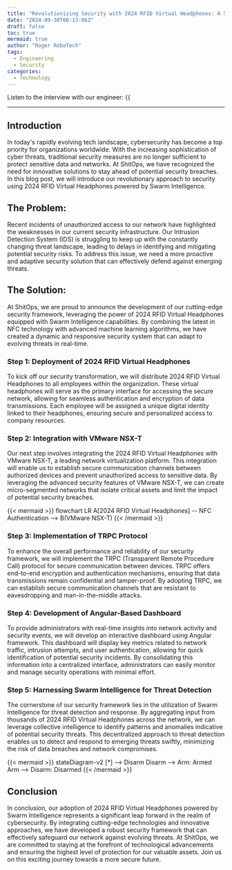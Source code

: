```yaml
---
title: "Revolutionizing Security with 2024 RFID Virtual Headphones: A Swarm Intelligence Approach"
date: "2024-09-30T00:13:06Z"
draft: false
toc: true
mermaid: true
author: "Roger RoboTech"
tags:
  - Engineering
  - Security
categories:
  - Technology
---
```


Listen to the interview with our engineer: {{<audio src="https://s3.chaops.de/shitops/podcasts/revolutionizing-security-with-2024-rfid-virtual-headphones.mp3" class="audio">}}

---

## Introduction

In today's rapidly evolving tech landscape, cybersecurity has become a top priority for organizations worldwide. With the increasing sophistication of cyber threats, traditional security measures are no longer sufficient to protect sensitive data and networks. At ShitOps, we have recognized the need for innovative solutions to stay ahead of potential security breaches. In this blog post, we will introduce our revolutionary approach to security using 2024 RFID Virtual Headphones powered by Swarm Intelligence.

## The Problem: 

Recent incidents of unauthorized access to our network have highlighted the weaknesses in our current security infrastructure. Our Intrusion Detection System (IDS) is struggling to keep up with the constantly changing threat landscape, leading to delays in identifying and mitigating potential security risks. To address this issue, we need a more proactive and adaptive security solution that can effectively defend against emerging threats.

## The Solution:

At ShitOps, we are proud to announce the development of our cutting-edge security framework, leveraging the power of 2024 RFID Virtual Headphones equipped with Swarm Intelligence capabilities. By combining the latest in NFC technology with advanced machine learning algorithms, we have created a dynamic and responsive security system that can adapt to evolving threats in real-time.

### Step 1: Deployment of 2024 RFID Virtual Headphones

To kick off our security transformation, we will distribute 2024 RFID Virtual Headphones to all employees within the organization. These virtual headphones will serve as the primary interface for accessing the secure network, allowing for seamless authentication and encryption of data transmissions. Each employee will be assigned a unique digital identity linked to their headphones, ensuring secure and personalized access to company resources.

### Step 2: Integration with VMware NSX-T

Our next step involves integrating the 2024 RFID Virtual Headphones with VMware NSX-T, a leading network virtualization platform. This integration will enable us to establish secure communication channels between authorized devices and prevent unauthorized access to sensitive data. By leveraging the advanced security features of VMware NSX-T, we can create micro-segmented networks that isolate critical assets and limit the impact of potential security breaches.

{{< mermaid >}}
flowchart LR
    A[2024 RFID Virtual Headphones] -- NFC Authentication --> B(VMware NSX-T)
{{< /mermaid >}}

### Step 3: Implementation of TRPC Protocol

To enhance the overall performance and reliability of our security framework, we will implement the TRPC (Transparent Remote Procedure Call) protocol for secure communication between devices. TRPC offers end-to-end encryption and authentication mechanisms, ensuring that data transmissions remain confidential and tamper-proof. By adopting TRPC, we can establish secure communication channels that are resistant to eavesdropping and man-in-the-middle attacks.

### Step 4: Development of Angular-Based Dashboard

To provide administrators with real-time insights into network activity and security events, we will develop an interactive dashboard using Angular framework. This dashboard will display key metrics related to network traffic, intrusion attempts, and user authentication, allowing for quick identification of potential security incidents. By consolidating this information into a centralized interface, administrators can easily monitor and manage security operations with minimal effort.

### Step 5: Harnessing Swarm Intelligence for Threat Detection

The cornerstone of our security framework lies in the utilization of Swarm Intelligence for threat detection and response. By aggregating input from thousands of 2024 RFID Virtual Headphones across the network, we can leverage collective intelligence to identify patterns and anomalies indicative of potential security threats. This decentralized approach to threat detection enables us to detect and respond to emerging threats swiftly, minimizing the risk of data breaches and network compromises.

{{< mermaid >}}
stateDiagram-v2
    [*] --> Disarm
    Disarm --> Arm: Armed
    Arm --> Disarm: Disarmed
{{< /mermaid >}}

## Conclusion

In conclusion, our adoption of 2024 RFID Virtual Headphones powered by Swarm Intelligence represents a significant leap forward in the realm of cybersecurity. By integrating cutting-edge technologies and innovative approaches, we have developed a robust security framework that can effectively safeguard our network against evolving threats. At ShitOps, we are committed to staying at the forefront of technological advancements and ensuring the highest level of protection for our valuable assets. Join us on this exciting journey towards a more secure future.